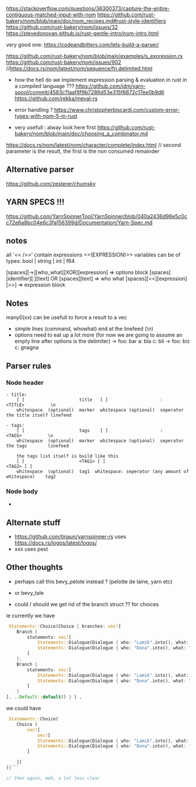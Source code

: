 https://stackoverflow.com/questions/36300373/capture-the-entire-contiguous-matched-input-with-nom
https://github.com/rust-bakery/nom/blob/main/doc/nom_recipes.md#rust-style-identifiers
https://github.com/rust-bakery/nom/issues/32
https://stevedonovan.github.io/rust-gentle-intro/nom-intro.html

very good one: https://codeandbitters.com/lets-build-a-parser/

https://github.com/rust-bakery/nom/blob/main/examples/s_expression.rs
https://github.com/rust-bakery/nom/issues/902
//https://docs.rs/nom/latest/nom/sequence/fn.delimited.html


- how the hell do we implement expression parsing & evaluation in rust in a compiled language ???
    https://github.com/jdm/yarn-spool/commit/4583c11aaf8f9b7286d53e315f6672c17ee0b9d6
    https://github.com/rekka/meval-rs


- error handling ?
https://www.christopherbiscardi.com/custom-error-types-with-nom-5-in-rust
- very usefull : alway look here first
https://github.com/rust-bakery/nom/blob/main/doc/choosing_a_combinator.md

https://docs.rs/nom/latest/nom/character/complete/index.html
// second parameter is the result, the first is the non consumed remainder


## Alternative parser

https://github.com/zesterer/chumsky


## YARN SPECS !!!
https://github.com/YarnSpinnerTool/YarnSpinner/blob/040a2436d98e5c0cc72e6a8bc04e6c3fa156399d/Documentation/Yarn-Spec.md


## notes
all '<< />>' contain expressions 
<<(EXPRESSION)>>
variables can be of types: bool | string | int | f64

[spaces][->][who_what][XOR][expression]         => options block
[spaces][identifier][:][text] OR [spaces][text] => who what
[spaces][<<][expression][>>]                    => expression block

## Notes

many0(xx) can be usefull to force a result to a vec


- simple lines (command, whowhat) end at the linefeed (\n)
- options need to eat up a lot more (for now we are going to assume an empty line after options is the delimiter)
    -> foo: bar
        a: bla
        c: bli
    -> foo: biz
        c: gnagna
    <EMPTY LINE>

## Parser rules

 ### Node header
    - title:
        [ ]                     title   [ ]                    :          <TITLE>          \n 
        whitespace  (optional)  marker  whitespace (optional)  seperator  the title itself linefeed

    - tags:
        [ ]                     tags    [ ]                    :          <TAGS>          \n 
        whitespace  (optional)  marker  whitespace (optional)  seperator  the tags        linefeed

        the tags list itself is build like this
        [ ]                     <TAG1> [ ]                                                  <TAG2> [ ]
        whitespace  (optional)  tag1  whitespace: seperator (any amount of whitespace)    tag2

 ### Node body

  - 



## Alternate stuff

- https://github.com/tinaun/yarnspinner-rs uses https://docs.rs/logos/latest/logos/
- xxx uses pest

## Other thoughts

- perhaps call this bevy_pelote instead ? (pelotte de laine, yarn etc)
- or bevy_tale


- could / should we get rid of the branch struct ?? for choices

ie currently we have
```rust
 Statements::Choice(Choice { branches: vec![
    Branch {
        statements: vec![
            Statements::Dialogue(Dialogue { who: "Lamik".into(), what: "are you asking me ?".into(), ..Default::default() }),
            Statements::Dialogue(Dialogue { who: "Dona".into(), what: "yes".into(), ..Default::default() }),
        ]
    }, 
    Branch {
        statements: vec![
            Statements::Dialogue(Dialogue { who: "Lamik".into(), what: "fine !".into(), ..Default::default() }),
            Statements::Dialogue(Dialogue { who: "Dona".into(), what: "good to hear".into(), ..Default::default() }),
        ]
    }
], ..Default::default() } ) ,
```

we could have
```rust
 Statements::Choice(
    Choice (
        vec![
            vec![
            Statements::Dialogue(Dialogue { who: "Lamik".into(), what: "are you asking me ?".into(), ..Default::default() }),
            Statements::Dialogue(Dialogue { who: "Dona".into(), what: "yes".into(), ..Default::default() }),
        ]

    ])
)}```

// then again, meh, a lot less clear